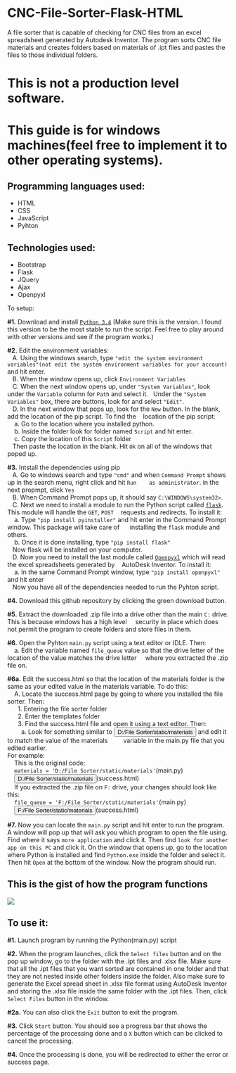 # CNC-File-Sorter-Flask-HTML
A file sorter that is capable of checking for CNC files from an excel spreadsheet generated by Autodesk Inventor. The program sorts CNC file materials and creates folders based on materials of .ipt files and pastes the files to those individual folders.

# This is not a production level software. 
# This guide is for windows machines(feel free to implement it to other operating systems).

<h2> Programming languages used: </h2>
<ul>
  <li>HTML</li>
  <li>CSS</li>
  <li>JavaScript</li>
  <li>Pyhton</li>
</ul>

<h2>Technologies used:</h2>
<ul>
  <li>Bootstrap</li>
  <li>Flask</li>
  <li>JQuery</li>
  <li>Ajax</li>
  <li>Openpyxl</li>
</ul

<h2>To setup:</h2>

<p><strong>#1.</strong> Download and install <code><a href="https://www.python.org/downloads/release/python-340/" target="about_blank">Python 3.4</a></code> (Make sure this is the version. I found this version to be the most stable to run the script. Feel free to play around with other versions and see if the program works.)</p>

<p><strong>#2.</strong> Edit the environment variables: <br>
&nbsp;&nbsp;&nbsp;A. Using the windows search, type <code>"edit the system environment variables"(not edit the system environment variables for your account)</code> and hit enter.<br>
&nbsp;&nbsp;&nbsp;B. When the window opens up, click <code>Environment Variables</code><br>
&nbsp;&nbsp;&nbsp;C. When the next window opens up, under <code>"System Variables"</code>, look under the <code>Variable</code> column for <code>Path</code> and select it. &nbsp;&nbsp;Under the <code>"System Variables"</code> box, there are buttons, look for and select <code>"Edit"</code>.</br>
&nbsp;&nbsp;&nbsp;D. In the next window that pops up, look for the <code>New</code> button. In the blank, add the location of the pip script. To find the &nbsp;&nbsp;&nbsp;location of the pip script:<br> &nbsp;&nbsp;&nbsp;&nbsp;a. Go to the location where you installed python. <br>&nbsp;&nbsp;&nbsp;&nbsp;b. Inside the folder look for folder named <code>Script</code> and hit enter. <br>&nbsp;&nbsp;&nbsp;&nbsp;c. Copy the location of this <code>Script</code> folder<br>&nbsp;&nbsp;&nbsp;Then paste the location in the blank. Hit <code>Ok</code> on all of the windows that poped up.</p>

<p><strong>#3.</strong> Intstall the dependencies using pip<br>
&nbsp;&nbsp;&nbsp;A. Go to windows search and type <code>"cmd"</code> and when <code>Command Prompt</code> shows up in the search menu, right click and hit <code>Run &nbsp;&nbsp;&nbsp;as administrator</code>. in the next propmpt, click <code>Yes</code><br>
&nbsp;&nbsp;&nbsp;B. When Command Prompt pops up, it should say <code>C:\WINDOWS\system32></code>.<br>
&nbsp;&nbsp;&nbsp;C. Next we need to install a module to run the Python script called <code><a href="http://flask.pocoo.org/" target="about_blank">flask</a></code>. This module will handle the <code>GET</code>, <code>POST</code> &nbsp;&nbsp;&nbsp;requests and redirects. To install it:<br>&nbsp;&nbsp;&nbsp;&nbsp;a. Type <code>"pip install pyinstaller"</code> and hit enter in the Command Prompt window. This package will take care of &nbsp;&nbsp;&nbsp;&nbsp;&nbsp;installing the <code>flask</code> module and others.<br>
&nbsp;&nbsp;&nbsp;&nbsp;b. Once it is done installing, type <code>"pip install flask"</code><br>&nbsp;&nbsp;&nbsp;Now flask will be installed on your computer.<br>
&nbsp;&nbsp;&nbsp;D. Now you need to install the last module called <code><a href="https://openpyxl.readthedocs.io/en/default/" target="about_blank">Openpyxl</a></code> which will read the excel spreadsheets generated by &nbsp;&nbsp;&nbsp;AutoDesk Inventor. To install it:<br>
&nbsp;&nbsp;&nbsp;&nbsp;a. In the same Command Prompt window, type <code>"pip install openpyxl"</code> and hit enter<br>
&nbsp;&nbsp;&nbsp;Now you have all of the dependencies needed to run the Pyhton script.</p>

<p><strong>#4.</strong> Download this github repository by clicking the green download button.</p>

<p><strong>#5.</strong> Extract the downloaded .zip file into a drive other than the main <code>C:</code> drive. This is because windows has a high level &nbsp;&nbsp;&nbsp;&nbsp;security in place which does not permit the program to create folders and store files in them.</p>

<p><strong>#6.</strong> Open the Pyhton <code>main.py</code> script using a text editor or IDLE. Then:<br>
&nbsp;&nbsp;&nbsp;&nbsp;a. Edit the variable named <code>file_queue</code> value so that the drive letter of the location of the value matches the drive letter &nbsp;&nbsp;&nbsp;&nbsp;where you extracted the .zip file on.<br>

<p><strong>#6a.</strong> Edit the success.html so that the location of the materials folder is the same as your edited value in the materials variable. To do this: <br>
&nbsp;&nbsp;&nbsp;&nbsp;A. Locate the success.html page by going to where you installed the file sorter. Then:<br>
&nbsp;&nbsp;&nbsp;&nbsp;&nbsp;&nbsp;1. Entering the file sorter folder<br>
&nbsp;&nbsp;&nbsp;&nbsp;&nbsp;&nbsp;2. Enter the templates folder<br>
&nbsp;&nbsp;&nbsp;&nbsp;&nbsp;&nbsp;3. Find the success.html file and open it using a text editor. Then:<br>
&nbsp;&nbsp;&nbsp;&nbsp;&nbsp;&nbsp;&nbsp;&nbsp;a. Look for something similar to <code><button id="locationBtn" class="btn">D:/File Sorter/static/materials</button></code> and edit it to match the value of the materials &nbsp;&nbsp;&nbsp;&nbsp;&nbsp;&nbsp;&nbsp;&nbsp;variable in the main.py file that you edited earlier.<br>
For example:<br>
&nbsp;&nbsp;&nbsp;&nbsp;This is the original code:<br>
&nbsp;&nbsp;&nbsp;&nbsp;<code>materials = 'D:/File Sorter/static/materials'</code>(main.py)<br>
&nbsp;&nbsp;&nbsp;&nbsp;<code><button id="locationBtn" class="btn">D:/File Sorter/static/materials</button></code>(success.html)<br>
&nbsp;&nbsp;&nbsp;&nbsp;If you extracted the .zip file on <code>F:</code> drive, your changes should look like this:<br>
&nbsp;&nbsp;&nbsp;&nbsp;<code>file_queue = 'F:/File Sorter/static/materials'</code>(main.py)<br>
&nbsp;&nbsp;&nbsp;&nbsp;<code><button id="locationBtn" class="btn">F:/File Sorter/static/materials</button></code>(success.html)


<p><strong>#7.</strong> Now you can locate the <code>main.py</code> script and hit enter to run the program. A window will pop up that will ask you which program to open the file using. Find where it says <code>more application</code> and click it. Then find <code>look for another app on this PC</code> and click it. On the window that opens up, go to the location where Python is installed and find <code>Python.exe</code> inside the folder and select it. Then hit <code>Open</code> at the bottom of the window. Now the program should run.</p> 

<h2>This is the gist of how the program functions</h2>
<img src="https://user-images.githubusercontent.com/19698804/29047011-e2327f7e-7b97-11e7-876b-b86ddaf7f185.jpg"/>

<h2>To use it:</h2>
<p><strong>#1.</strong> Launch program by running the Python(main.py) script</p>
<p><strong>#2.</strong> When the program launches, click the <code>Select files</code> button and on the pop up window, go to the folder with the .ipt files and .xlsx file. Make sure that all the .ipt files that you want sorted are contained in one folder and that they are not nested inside other folders inside the folder. Also make sure to generate the Excel spread sheet in .xlsx file format using AutoDesk Inventor and storing the .xlsx file inside the same folder with the .ipt files. Then, click <code>Select Files</code> button in the window.</p>
<p><strong>#2a.</strong> You can also click the <code>Exit</code> button to exit the program.</p>
<p><strong>#3.</strong> Click <code>Start</code> button. You should see a progress bar that shows the percentage of the processing done and a <code>X</code> button which can be clicked to cancel the processing.</p>
<p><strong>#4.</strong> Once the processing is done, you will be redirected to either the error or success page.</p>
